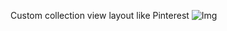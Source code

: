 Custom collection view layout like Pinterest
![Img](/letov/swift-course-solutions/blob/main/Course2Week3Task2/%D0%9C%D0%B0%D0%BA%D0%B5%D1%82%D1%8B/Size%20UICollectionView%20iPhone%20SE.png?raw=true "Img")
